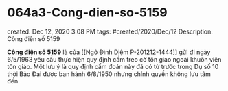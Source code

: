# 064a3-Cong-dien-so-5159

created: Dec 12, 2020 3:08 PM
tags: #created/2020/Dec/12
Description: Công điện số 5159

**Công điện số 5159** là của [[Ngô Đình Diệm P-201212-1444]] gửi đi ngày 6/5/1963 yêu cầu thực hiện quy định cấm treo cờ tôn giáo ngoài khuôn viên tôn giáo. Một lưu ý là quy định cấm đoán này đã có từ trước trong Dụ số 10 thời Bảo Đại được ban hành 6/8/1950 nhưng chính quyền không lưu tâm đến.